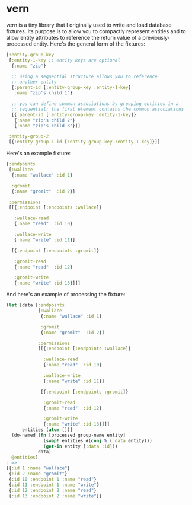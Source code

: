 # vern

vern is a tiny library that I originally used to write and load
database fixtures. Its purpose is to allow you to compactly represent
entities and to allow entity attributes to reference the return value
of a previously-processed entity. Here's the general form of the
fixtures:

```clojure
[:entity-group-key
 [:entity-1-key ;; entity keys are optional
  {:name "zip"}

  ;; using a sequential structure allows you to reference
  ;; another entity
  {:parent-id [:entity-group-key :entity-1-key]
   :name "zip's child 1"}

  ;; you can define common associations by grouping entities in a
  ;; sequential; the first element contains the common associations
  [{:parent-id [:entity-group-key :entity-1-key]}
   {:name "zip's child 2"}
   {:name "zip's child 3"}]]

 :entity-group-2
 [{:entity-group-1-id [:entity-group-key :entity-1-key]}]]
```

Here's an example fixture:

```clojure
[:endpoints
 [:wallace
  {:name "wallace" :id 1}

  :gromit
  {:name "gromit"  :id 2}]

 :permissions
 [[{:endpoint [:endpoints :wallace]}

   :wallace-read
   {:name "read"  :id 10}

   :wallace-write
   {:name "write" :id 11}]

  [{:endpoint [:endpoints :gromit]}

   :gromit-read
   {:name "read"  :id 12}

   :gromit-write
   {:name "write" :id 13}]]]
```

And here's an example of processing the fixture:

```clojure
(let [data [:endpoints
            [:wallace
             {:name "wallace" :id 1}

             :gromit
             {:name "gromit"  :id 2}]

            :permissions
            [[{:endpoint [:endpoints :wallace]}

              :wallace-read
              {:name "read"  :id 10}

              :wallace-write
              {:name "write" :id 11}]

             [{:endpoint [:endpoints :gromit]}

              :gromit-read
              {:name "read"  :id 12}

              :gromit-write
              {:name "write" :id 13}]]]
      entities (atom [])]
  (do-named (fn [processed group-name entity]
              (swap! entities #(conj % (:data entity)))
              (get-in entity [:data :id]))
            data)
  @entities)
; =>
[{:id 1 :name "wallace"}
 {:id 2 :name "gromit"}
 {:id 10 :endpoint 1 :name "read"}
 {:id 11 :endpoint 1 :name "write"}
 {:id 12 :endpoint 2 :name "read"}
 {:id 13 :endpoint 2 :name "write"}]
```
